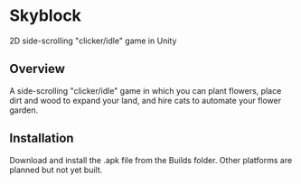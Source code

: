 # Skyblock
2D side-scrolling "clicker/idle" game in Unity

## Overview
A side-scrolling "clicker/idle" game in which you can plant flowers, place dirt and wood to expand your land, and hire cats to automate your flower garden.

## Installation
Download and install the .apk file from the Builds folder.
Other platforms are planned but not yet built.
